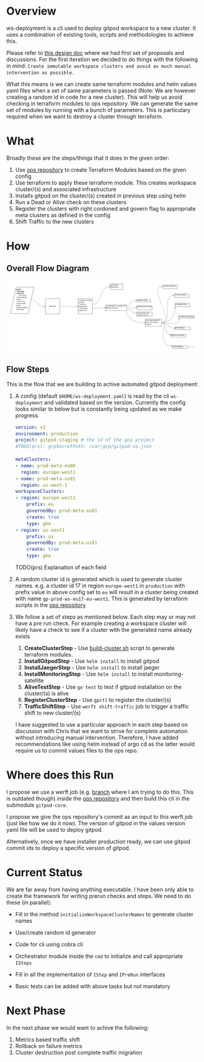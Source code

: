 # Overview
ws-deployment is a cli used to deploy gitpod workspace to a new cluster. It uses a combination of existing tools, scripts and methodologies to achieve this.

Please refer to [this design doc](https://www.notion.so/gitpod/Deployment-Process-Workspace-5f082cc8387447f5940ffb8389bb4fc7) where we had first set of proposals and discussions. For the first iteration we decided to do things with the following in mind:
`Create immutable workspace clusters and avoid as much manual intervention as possible.`

What this means is we can create same terraform modules and helm values yaml files when a set of same parameters is passed (Note: We are however creating a random id in code for a new cluster). This will help us avoid checking in terraform modules to ops repository. We can generate the same set of modules by running with a bunch of parameters. This is particulary required when we want to destroy a cluster through terraform.

# What
Broadly these are the steps/things that it does in the given order:

1. Use [ops repository](https://github.com/gitpod-io/ops) to create Terraform Modules based on the given config
1. Use terraform to apply these terraform module. This creates workspace cluster/(s) and associated infrastructure
1. Installs gitpod on the cluster/(s) created in previous step using helm
1. Run a Dead or Alive check on these clusters
1. Register the clusters with right cordoned and govern flag to appropriate meta clusters as defined in the config
1. Shift Traffic to the new clusters


# How
## Overall Flow Diagram
![Gitpod Workspace Deployment](ws-deployment-flow.jpg?raw=true "Gitpod Worksapce Deployment")

## Flow Steps
This is the flow that we are building to achive automated gitpod deployment:

1. A config (default `$HOME/ws-deployment.yaml`) is read by the cli `ws-deployment` and validated based on the version. Currently the config looks similar to below but is constantly being updated as we make progress.
    ```yaml
    version: v1
    environment: production
    project: gitpod-staging # the id of the gcp project
    #TODO(prs): gcpSecretPath: /var/gcp/gitpod-sa.json

    metaClusters:
    - name: prod-meta-eu00
      region: europe-west1
    - name: prod-meta-us01
      region: us-west-1
    workspaceClusters:
    - region: europe-west1
        prefix: eu
        governedBy: prod-meta-eu01
        create: true
        type: gke
    - region: us-east1
        prefix: us
        governedBy: prod-meta-us01
        create: true
        type: gke
    ```
    TODO(prs) Explanation of each field
1. A random cluster id is generated which is used to generate cluster names. e.g. a cluster id 17 in region `europe-west1` in `production` with prefix value in above config set to `eu` will result in a cluster being created with name `gp-prod-ws-eu17-eu-west1`. This is generated by terraform scripts in the [ops repository](https://github.com/gitpod-io/ops)
1. We follow a set of steps as mentioned below. Each step may or may not have a pre run check. For example creating a workspace cluster will likely have a check to see if a cluster with the generated name already exists
    1. **CreateClusterStep** - Use [build-cluster.sh](https://github.com/gitpod-io/ops/blob/main/dev/build-ws-cluster/build-ws-cluster.sh) script to generate terraform modules.
    1. **InstallGitpodStep** - Use `helm install` to install gitpod
    1. **InstallJaegerStep** - Use `helm install` to install jaeger
    1. **InstallMonitoringStep** - Use `helm install` to install monitoring-satellite
    1. **AliveTestStep** - Use `go test` to test if gitpod installation on the cluster/(s) is alive
    1. **RegisterClusterStep** - Use `gpctl` to register the cluster/(s)
    1. **TrafficShiftStep** - Use `werft shift-traffic` job to trigger a traffic shift to new cluster/(s)


    I have suggested to use a particular approach in each step based on discussion with Chris that we want to strive for complete automation without introducing manual intervention. Therefore, I have added recommendations like using helm instead of argo cd as the latter would require us to commit values files to the ops repo.



# Where does this Run
I propose we use a werft job (e.g. [branch](https://github.com/gitpod-io/ops/tree/prs/wspace-cluster-auto) where I am trying to do this. This is outdated though) inside the [ops repository](https://github.com/gitpod-io/ops) and then build this cli in the submodule `gitpod-core`.

I propose we give the ops repository's commit as an input to this werft job (just like how we do it now). The version of gitpod in the values version yaml file will be used to deploy gitpod.

Alternatively, once we have installer production ready, we can use gitpod commit ids to deploy a specific version of gitpod.

# Current Status
We are far away from having anything executable. I have been only able to create the framework for writing prerun checks and steps. We need to do these (in parallel):

* Fill in the method `initializeWorkspaceClusterNames` to generate cluster names
* Use/create random id generator
* Code for cli using cobra cli
* Orchestrator module inside the `cmd` to initialize and call appropriate `ISteps`
* Fill in all the implementation of `IStep` and `IPreRun` interfaces


* Basic tests can be added with above tasks but not mandatory

# Next Phase
In the next phase we would want to achive the following:
1. Metrics based traffic shift
1. Rollback on failure metrics
1. Cluster destruction post complete traffic migration